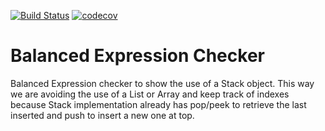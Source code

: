 [![Build Status](https://travis-ci.org/jesusgsdev/balancedExpression.svg?branch=master)](https://travis-ci.org/jesusgsdev/balancedExpression)
[![codecov](https://codecov.io/gh/jesusgsdev/balancedExpression/branch/master/graph/badge.svg)](https://codecov.io/gh/jesusgsdev/balancedExpression)
# Balanced Expression Checker
Balanced Expression checker to show the use of a Stack object. This way we are avoiding the use of a List or Array and keep track of indexes because Stack implementation already has pop/peek to retrieve the last inserted and push to insert a new one at top.

